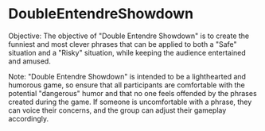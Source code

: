# DoubleEntendreShowdown

Objective:
The objective of "Double Entendre Showdown" is to create the funniest and most clever phrases that can be applied to both a "Safe" situation and a "Risky" situation, while keeping the audience entertained and amused.

Note:
"Double Entendre Showdown" is intended to be a lighthearted and humorous game, so ensure that all participants are comfortable with the potential "dangerous" humor and that no one feels offended by the phrases created during the game. If someone is uncomfortable with a phrase, they can voice their concerns, and the group can adjust their gameplay accordingly.
